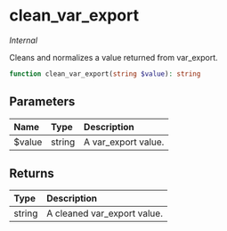 # clean\_var\_export

_Internal_

Cleans and normalizes a value returned from var_export.

```php
function clean_var_export(string $value): string
```

## Parameters

| Name | Type | Description |
| :--- | :--- | :--- |
| $value | string | A var_export value. |

## Returns

| Type | Description |
| :--- | :--- |
| string | A cleaned var_export value. |